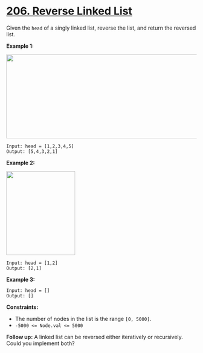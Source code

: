 # [206. Reverse Linked List](https://leetcode.com/problems/reverse-linked-list/description/)

Given the `head` of a singly linked list, reverse the list, and return the reversed list.

**Example 1:** 

<img alt="" src="https://assets.leetcode.com/uploads/2021/02/19/rev1ex1.jpg" style="width: 542px; height: 222px;">

```
Input: head = [1,2,3,4,5]
Output: [5,4,3,2,1]
```

**Example 2:** 

<img alt="" src="https://assets.leetcode.com/uploads/2021/02/19/rev1ex2.jpg" style="width: 182px; height: 222px;">

```
Input: head = [1,2]
Output: [2,1]
```

**Example 3:** 

```
Input: head = []
Output: []
```

**Constraints:** 

- The number of nodes in the list is the range `[0, 5000]`.
- `-5000 <= Node.val <= 5000`

**Follow up:**  A linked list can be reversed either iteratively or recursively. Could you implement both?
